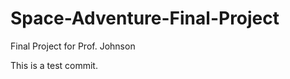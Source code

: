 Space-Adventure-Final-Project
=============================

Final Project for Prof. Johnson

This is a test commit.
